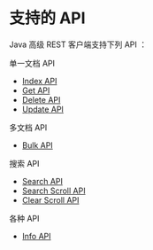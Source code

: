 
# 支持的 API

Java 高级 REST 客户端支持下列 API ：

单一文档 API

- [Index API](supported-apis/index-api.md)
- [Get API](supported-apis/get-api.md)
- [Delete API](supported-apis/delete-api.md)
- [Update API](supported-apis/update-api.md)

多文档 API

- [Bulk API](supported-apis/bulk-api.md)

搜索 API

- [Search API](supported-apis/search-api.md)
- [Search Scroll API](supported-apis/search-scroll-api.md)
- [Clear Scroll API](supported-apis/clear-scroll-api.md)

各种 API

- [Info API](supported-apis/info-api.md)